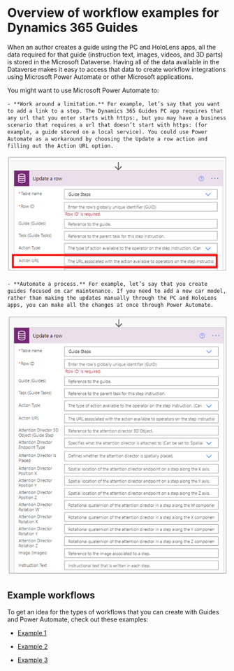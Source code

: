 

# Overview of workflow examples for Dynamics 365 Guides

When an author creates a guide using the PC and HoloLens apps, all the data required for that guide (instruction text, images, videos, and 3D parts) is stored in the Microsoft Dataverse. Having all of the data available in the Dataverse makes it easy to access that data to create workflow integrations using Microsoft Power Automate or other Microsoft applications.

You might want to use Microsoft Power Automate to:

    - **Work around a limitation.** For example, let’s say that you want to add a link to a step. The Dynamics 365 Guides PC app requires that any url that you enter starts with https:, but you may have a business scenario that requires a url that doesn’t start with https: (for example, a guide stored on a local service). You could use Power Automate as a workaround by choosing the Update a row action and filling out the Action URL option.

![Example of working around a limitation using the Action URL option](media/workflow-overview-action-url.PNG "Example of working around a limitation using the Action URL option")
 
    - **Automate a process.** For example, let’s say that you create guides focused on car maintenance. If you need to add a new car model, rather than making the updates manually through the PC and HoloLens apps, you can make all the changes at once through Power Automate.

![Example of automating a process](media/workflow-overview-automate-process.PNG "Example of automating a process")
 
## Example workflows

To get an idea for the types of workflows that you can create with Guides and Power Automate, check out these examples:

- [Example 1](workflow-example-1.md)

- [Example 2](workflow-example-2.md)

- [Example 3](workflow-example-3.md)
